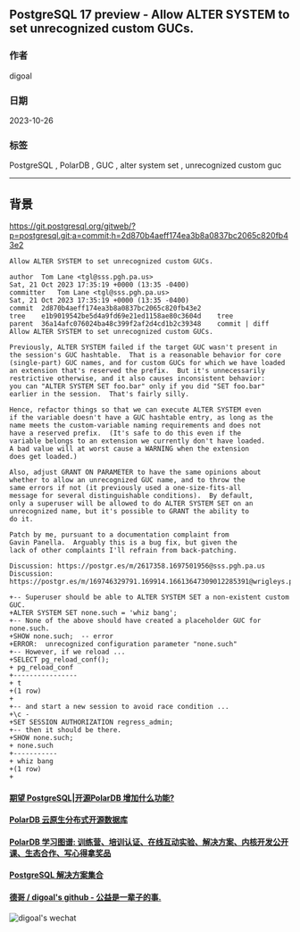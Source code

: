 ## PostgreSQL 17 preview - Allow ALTER SYSTEM to set unrecognized custom GUCs.      
                      
### 作者                      
digoal                      
                      
### 日期                      
2023-10-26      
                      
### 标签                      
PostgreSQL , PolarDB , GUC , alter system set , unrecognized custom guc     
                      
----                      
                      
## 背景    
https://git.postgresql.org/gitweb/?p=postgresql.git;a=commit;h=2d870b4aeff174ea3b8a0837bc2065c820fb43e2  
  
```  
Allow ALTER SYSTEM to set unrecognized custom GUCs.  
  
author	Tom Lane <tgl@sss.pgh.pa.us>	  
Sat, 21 Oct 2023 17:35:19 +0000 (13:35 -0400)  
committer	Tom Lane <tgl@sss.pgh.pa.us>	  
Sat, 21 Oct 2023 17:35:19 +0000 (13:35 -0400)  
commit	2d870b4aeff174ea3b8a0837bc2065c820fb43e2  
tree	e1b9019542be5d4a9fd69e21ed1158ae80c3604d	tree  
parent	36a14afc076024ba48c399f2af2d4cd1b2c39348	commit | diff  
Allow ALTER SYSTEM to set unrecognized custom GUCs.  
  
Previously, ALTER SYSTEM failed if the target GUC wasn't present in  
the session's GUC hashtable.  That is a reasonable behavior for core  
(single-part) GUC names, and for custom GUCs for which we have loaded  
an extension that's reserved the prefix.  But it's unnecessarily  
restrictive otherwise, and it also causes inconsistent behavior:  
you can "ALTER SYSTEM SET foo.bar" only if you did "SET foo.bar"  
earlier in the session.  That's fairly silly.  
  
Hence, refactor things so that we can execute ALTER SYSTEM even  
if the variable doesn't have a GUC hashtable entry, as long as the  
name meets the custom-variable naming requirements and does not  
have a reserved prefix.  (It's safe to do this even if the  
variable belongs to an extension we currently don't have loaded.  
A bad value will at worst cause a WARNING when the extension  
does get loaded.)  
  
Also, adjust GRANT ON PARAMETER to have the same opinions about  
whether to allow an unrecognized GUC name, and to throw the  
same errors if not (it previously used a one-size-fits-all  
message for several distinguishable conditions).  By default,  
only a superuser will be allowed to do ALTER SYSTEM SET on an  
unrecognized name, but it's possible to GRANT the ability to  
do it.  
  
Patch by me, pursuant to a documentation complaint from  
Gavin Panella.  Arguably this is a bug fix, but given the  
lack of other complaints I'll refrain from back-patching.  
  
Discussion: https://postgr.es/m/2617358.1697501956@sss.pgh.pa.us  
Discussion: https://postgr.es/m/169746329791.169914.16613647309012285391@wrigleys.postgresql.org  
```  
  
```  
+-- Superuser should be able to ALTER SYSTEM SET a non-existent custom GUC.  
+ALTER SYSTEM SET none.such = 'whiz bang';  
+-- None of the above should have created a placeholder GUC for none.such.  
+SHOW none.such;  -- error  
+ERROR:  unrecognized configuration parameter "none.such"  
+-- However, if we reload ...  
+SELECT pg_reload_conf();  
+ pg_reload_conf   
+----------------  
+ t  
+(1 row)  
+  
+-- and start a new session to avoid race condition ...  
+\c -  
+SET SESSION AUTHORIZATION regress_admin;  
+-- then it should be there.  
+SHOW none.such;  
+ none.such   
+-----------  
+ whiz bang  
+(1 row)  
+  
```  
    
  
#### [期望 PostgreSQL|开源PolarDB 增加什么功能?](https://github.com/digoal/blog/issues/76 "269ac3d1c492e938c0191101c7238216")
  
  
#### [PolarDB 云原生分布式开源数据库](https://github.com/ApsaraDB "57258f76c37864c6e6d23383d05714ea")
  
  
#### [PolarDB 学习图谱: 训练营、培训认证、在线互动实验、解决方案、内核开发公开课、生态合作、写心得拿奖品](https://www.aliyun.com/database/openpolardb/activity "8642f60e04ed0c814bf9cb9677976bd4")
  
  
#### [PostgreSQL 解决方案集合](../201706/20170601_02.md "40cff096e9ed7122c512b35d8561d9c8")
  
  
#### [德哥 / digoal's github - 公益是一辈子的事.](https://github.com/digoal/blog/blob/master/README.md "22709685feb7cab07d30f30387f0a9ae")
  
  
![digoal's wechat](../pic/digoal_weixin.jpg "f7ad92eeba24523fd47a6e1a0e691b59")
  
